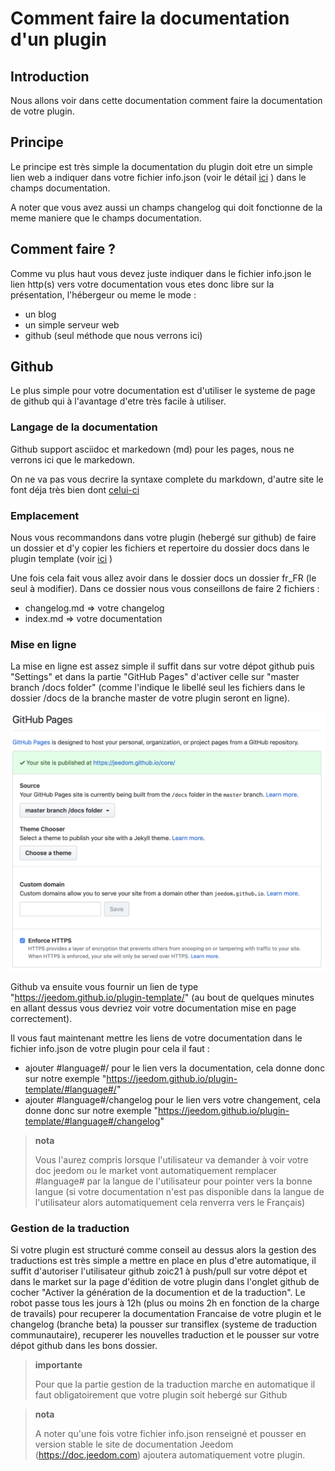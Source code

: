 # Comment faire la documentation d'un plugin

## Introduction

Nous allons voir dans cette documentation comment faire la documentation de votre plugin.

## Principe

Le principe est très simple la documentation du plugin doit etre un simple lien web a indiquer dans votre fichier info.json (voir le détail [ici](https://jeedom.github.io/documentation/dev/fr_FR/structure_info_json) ) dans le champs documentation.

A noter que vous avez aussi un champs changelog qui doit fonctionne de la meme maniere que le champs documentation.

## Comment faire ?

Comme vu plus haut vous devez juste indiquer dans le fichier info.json le lien http(s) vers votre documentation vous etes donc libre sur la présentation, l'hébergeur ou meme le mode : 

- un blog
- un simple serveur web
- github (seul méthode que nous verrons ici)

## Github

Le plus simple pour votre documentation est d'utiliser le systeme de page de github qui à l'avantage d'etre très facile à utiliser.

### Langage de la documentation

Github support asciidoc et markedown (md) pour les pages, nous ne verrons ici que le markedown.

On ne va pas vous decrire la syntaxe complete du markdown, d'autre site le font déja très bien dont [celui-ci](https://guides.github.com/pdfs/markdown-cheatsheet-online.pdf)

### Emplacement

Nous vous recommandons dans votre plugin (hebergé sur github) de faire un dossier et d'y copier les fichiers et repertoire du dossier docs dans le plugin template (voir [ici](https://github.com/jeedom/plugin-template/tree/master/docs) )

Une fois cela fait vous allez avoir dans le dossier docs un dossier fr_FR (le seul à modifier). Dans ce dossier nous vous conseillons de faire 2 fichiers : 

- changelog.md => votre changelog
- index.md => votre documentation

### Mise en ligne

La mise en ligne est assez simple il suffit dans sur votre dépot github puis "Settings" et dans la partie "GitHub Pages" d'activer celle sur "master branch /docs folder" (comme l'indique le libellé seul les fichiers dans le dossier /docs de la branche master de votre plugin seront en ligne). 

![doc-github](images/tutoDoc.png)

Github va ensuite vous fournir un lien de type "https://jeedom.github.io/plugin-template/" (au bout de quelques minutes en allant dessus vous devriez voir votre documentation mise en page correctement).

Il vous faut maintenant mettre les liens de votre documentation dans le fichier info.json de votre plugin pour cela il faut : 

- ajouter #language#/ pour le lien vers la documentation, cela donne donc sur notre exemple "https://jeedom.github.io/plugin-template/#language#/"
- ajouter #language#/changelog pour le lien vers votre changement, cela donne donc sur notre exemple "https://jeedom.github.io/plugin-template/#language#/changelog"

> **nota**
>
> Vous l'aurez compris lorsque l'utilisateur va demander à voir votre doc jeedom ou le market vont automatiquement remplacer #language# par la langue de l'utilisateur pour pointer vers la bonne langue (si votre documentation n'est pas disponible dans la langue de l'utilisateur alors automatiquement cela renverra vers le Français)

### Gestion de la traduction

Si votre plugin est structuré comme conseil au dessus alors la gestion des traductions est très simple a mettre en place en plus d'etre automatique, il suffit d'autoriser l'utilisateur github zoic21 à push/pull sur votre dépot et dans le market sur la page d'édition de votre plugin dans l'onglet github de cocher "Activer la génération de la documention et de la traduction". Le robot passe tous les jours à 12h (plus ou moins 2h en fonction de la charge de travails) pour recuperer la documentation Francaise de votre plugin et le changelog (branche beta) la pousser sur transiflex (systeme de traduction communautaire), recuperer les nouvelles traduction et le pousser sur votre dépot github dans les bons dossier.


> **importante**
>
> Pour que la partie gestion de la traduction marche en automatique il faut obligatoirement que votre plugin soit hebergé sur Github

> **nota**
>
> A noter qu'une fois votre fichier info.json renseigné et pousser en version stable le site de documentation Jeedom (https://doc.jeedom.com) ajoutera automatiquement votre plugin.
